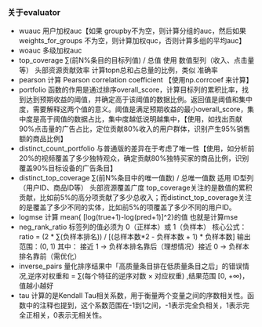 ### 关于evaluator
- wuauc 用户加权auc【如果 groupby不为空，则计算分组的auc，然后如果 weights_for_groups 不为空，则计算加权quc，否则计算多组的平均auc】
- woauc 多级加权auc
- top_coverage ∑(前N%条目的目标列值) / 总值  使用 数值型列（收入、点击量等） 头部资源贡献效率 计算topn总和占总量的比例，类似 准确率
- pearson 计算 Pearson correlation coefficient 【使用np.corrcoef 来计算】
- portfolio 函数的作用是通过排序overall_score，计算目标列的累积比率，找到达到预期收益的阈值，并确定高于该阈值的数据比例。返回值是阈值和集中度，需要解释这两个值的意义。阈值是满足预期收益的最小overall_score，集中度是高于阈值的数据占比，集中度越低说明越集中，【使用，如找出贡献90%点击量的广告占比，定位贡献80%收入的用户群体，识别产生95%销售额的商品比例】
- distinct_count_portfolio 与普通版的差异在于考虑了唯一性【使用，如分析前20%的视频覆盖了多少独特观众，确定贡献80%独特买家的商品比例，识别覆盖90%目标设备的广告条目】
- distinct_top_coverage ∑(前N%条目中的唯一值数) / 总唯一值数 适用 ID型列（用户ID、商品ID等） 头部资源覆盖广度 top_coverage关注的是数值的累积贡献，比如前5%的高分项贡献了多少总收入；而distinct_top_coverage关注的是覆盖了多少不同的实体，比如前5%的项覆盖了多少不同的用户ID。
- logmse  计算 mean{ [log(true+1)-log(pred+1)]^2}的值 也就是计算mse
- neg_rank_ratio 标签列的值必须为 0（正样本）或 1（负样本） 核心公式： ratio = (2 * ∑(负样本排名)) / [(总样本数*2 - 负样本数 + 1) * 负样本数]   输出范围：(0, 1) 其中： 接近 1 → 负样本排名靠后（理想情况）接近 0 → 负样本排名靠前（需优化）
- inverse_pairs  量化排序结果中「高质量条目排在低质量条目之后」的错误情况,逆序对权重和 = ∑(每个特征的逆序对数 × 对应权重) ,结果范围 [0, +∞)，值越小越好
- tau  计算的是Kendall Tau相关系数，用于衡量两个变量之间的序数相关性。函数中的注释也提到，这个系数范围在-1到1之间，-1表示完全负相关，1表示完全正相关，0表示无相关性。
